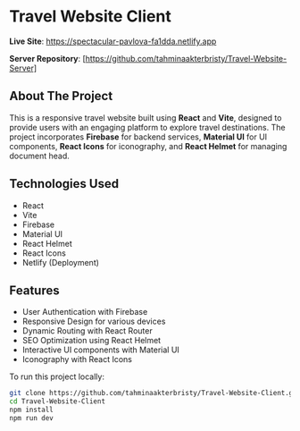 #  Travel Website Client

 **Live Site**: https://spectacular-pavlova-fa1dda.netlify.app 
 
 **Server Repository**: [https://github.com/tahminaakterbristy/Travel-Website-Server]

##  About The Project

This is a responsive travel website built using **React** and **Vite**, designed to provide users with an engaging platform to explore travel destinations. The project incorporates **Firebase** for backend services, **Material UI** for UI components, **React Icons** for iconography, and **React Helmet** for managing document head.

##  Technologies Used

-  React
-  Vite
- Firebase
-  Material UI
-  React Helmet
-  React Icons
-  Netlify (Deployment)

##  Features

- User Authentication with Firebase
- Responsive Design for various devices
- Dynamic Routing with React Router
- SEO Optimization using React Helmet
- Interactive UI components with Material UI
- Iconography with React Icons




To run this project locally:

```bash
git clone https://github.com/tahminaakterbristy/Travel-Website-Client.git
cd Travel-Website-Client
npm install
npm run dev

